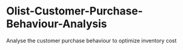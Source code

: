 # Olist-Customer-Purchase-Behaviour-Analysis
Analyse the customer purchase behaviour to optimize inventory cost
